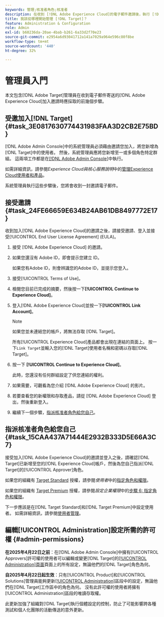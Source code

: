 ```yaml
---
keywords: 管理;核准者角色;核准者
description: 在收到 [!DNL Adobe Experience Cloud]的電子郵件邀請後，執行 [!DNL Adobe Target] 管理員應該採取的第一個工作。
title: 我該從哪裡開始管理 [!DNL Target]？
feature: Administration & Configuration
role: Admin
exl-id: b60236da-20ae-4bab-b261-6a33d2f70e23
source-git-commit: e2954a6d93041712a141a7029a964e596c80f8be
workflow-type: tm+mt
source-wordcount: '440'
ht-degree: 32%

---
```


# 管理員入門

本文包含[!DNL Adobe Target]管理員在收到電子郵件寄送的[!DNL Adobe Experience Cloud]加入邀請時應採取的前幾個步驟。

## 受邀加入[!DNL Target] {#task_3E0817630774431983FAA3D2CB2E75BD}

[!DNL Adobe Admin Console]中的系統管理員必須藉由邀請您加入，將您新增為[!DNL Target]中的使用者。 然後，系統管理員應將您新增至一或多個角色特定群組。 這兩項工作都是在[[!DNL Adobe Admin Console]](https://adminconsole.adobe.com)中執行。

如需詳細資訊，請參閱&#x200B;*Experience Cloud與核心服務說明*&#x200B;中的[管理Experience Cloud使用者和產品](https://experienceleague.adobe.com/docs/core-services/interface/manage-users-and-products/admin-getting-started.html?lang=zh-Hant)。

系統管理員執行這些步驟後，您將會收到一封邀請電子郵件。

## 接受邀請 {#task_24FE66659E634B24AB61DB8497772E17}

收到加入[!DNL Adobe Experience Cloud]的邀請之後，請接受邀請、登入並接受[!UICONTROL End User License Agreement] (EULA)。

1. 接受 [!DNL Adobe Experience Cloud] 的邀請。
1. 如果您還沒有 Adobe ID，即會提示您建立 ID。

   如果您有Adobe ID，則會辨識您的Adobe ID，並提示您登入。
1. 接受[!UICONTROL Terms of Use]。
1. 檢閱您目前已完成的摘要，然後按一下&#x200B;**[!UICONTROL Continue to Experience Cloud]**。
1. 登入[!DNL Adobe Experience Cloud]並按一下&#x200B;**[!UICONTROL Link Account]**。

   >[!NOTE]
   >
   >如果您並未連結您的帳戶，將無法存取 [!DNL Target]。

   所有[!UICONTROL Experience Cloud]產品都會出現在連結的頁面上。 按一下`Link Target`並輸入您的[!DNL Target]使用者名稱和密碼以存取[!DNL Target]。
1. 按一下 **[!UICONTROL Continue to Experience Cloud]**。

   此時，您還沒有任何群組設定了供您連結的權利。
1. 如果需要，可觀看為您介紹 [!DNL Adobe Experience Cloud] 的影片。
1. 若要查看您的新權限和存取產品，請從 [!DNL Adobe Experience Cloud] 登出，然後重新登入。
1. 繼續下一個步驟，[指派核准者角色給您自己](/help/main/administrating-target/start-target.md#task_15CAA437A71444E2932B333D5E66A3C7)。

## 指派核准者角色給您自己 {#task_15CAA437A71444E2932B333D5E66A3C7}

接受加入[!DNL Adobe Experience Cloud]的邀請並登入之後，請確認[!DNL Target]已新增至您的[!DNL Experience Cloud]帳戶，然後為您自己指派[!DNL Target]的[!UICONTROL Approver]角色。

如果您的組織有 [Target Standard](/help/main/c-intro/intro.md#section_ACD5EFF17AAB4E979CBEFA0145CCD905) 授權，請參閱&#x200B;*使用者*&#x200B;中的[指定角色和權限](/help/main/administrating-target/c-user-management/c-user-management/user-management.md#roles-permissions)。

如果您的組織有 [Target Premium](/help/main/c-intro/intro.md#premium) 授權，請參閱&#x200B;*設定企業權限*&#x200B;中的[步驟 6: 指定角色和權限](/help/main/administrating-target/c-user-management/property-channel/properties-overview.md#section_8C425E43E5DD4111BBFC734A2B7ABC80)。

下一步應該是在[!DNL Target Standard]和[!DNL Target Premium]中設定使用者。 如需詳細資訊，請參閱[使用者管理](/help/main/administrating-target/c-user-management/user-management.md)。

## 編輯[!UICONTROL Administration]設定所需的許可權 {#admin-permissions}

**在2025年4月22日之前**：在[!DNL Adobe Admin Console]中擁有[!UICONTROL Approvers]許可權的使用者可以編輯或變更[!DNL Target]的[[!UICONTROL Administration]頁面](/help/main/administrating-target/administrating-target.md)頁面上的所有設定，無論他們的[!DNL Target]角色為何。

**自2025年4月22日起生效**：只有[!UICONTROL Product]和[!UICONTROL Solutions]管理員能夠更新[[!UICONTROL Administration]](/help/main/administrating-target/administrating-target.md)區段中的設定，無論他們在[!DNL Target]工作區中的角色為何。 沒有此許可權的使用者將擁有[!UICONTROL Administration]區段的唯讀存取權。

此更新加強了組織對[!DNL Target]執行個體設定的控制，防止了可能影響跨各種測試和個人化團隊的活動傳送的意外更新。
